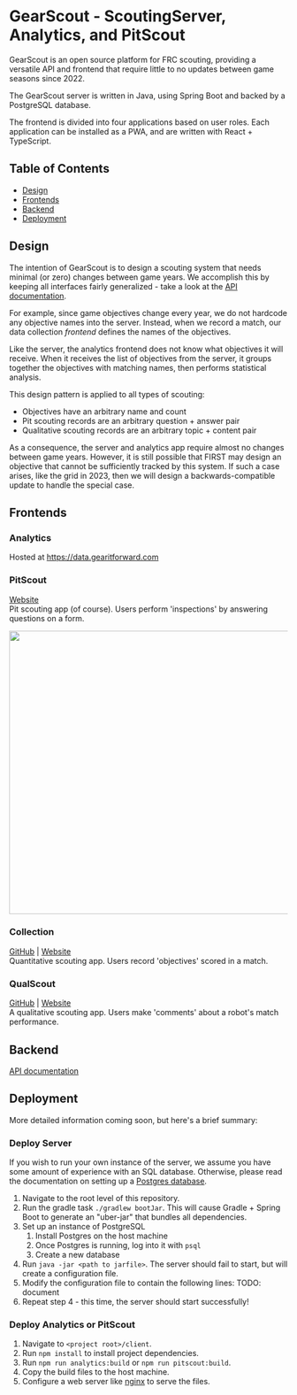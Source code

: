 # GearScout - ScoutingServer, Analytics, and PitScout

GearScout is an open source platform for FRC scouting, providing a versatile API and frontend
that require little to no updates between game seasons since 2022.

The GearScout server is written in Java, using Spring Boot and backed by a PostgreSQL database.

The frontend is divided into four applications based on user roles. Each application can be
installed as a PWA, and are written with React + TypeScript.

## Table of Contents
* [Design](#Design)
* [Frontends](#Frontends)
* [Backend](#Backend)
* [Deployment](#Deployment)


## Design
The intention of GearScout is to design a scouting system that needs minimal
(or zero) changes between game years. We accomplish this by keeping all interfaces
fairly generalized - take a look at the [API documentation](gearscout-api.yaml).

For example, since game objectives change every year, we do not hardcode any objective
names into the server. Instead, when we record a match, our data collection *frontend*
defines the names of the objectives.

Like the server, the analytics frontend does not know what objectives it will receive.
When it receives the list of objectives from the server, it groups together the objectives
with matching names, then performs statistical analysis.

This design pattern is applied to all types of scouting:
* Objectives have an arbitrary name and count
* Pit scouting records are an arbitrary question + answer pair
* Qualitative scouting records are an arbitrary topic + content pair

As a consequence, the server and analytics app require almost no changes between
game years. However, it is still possible that FIRST may design an objective that
cannot be sufficiently tracked by this system. If such a case arises, like the grid
in 2023, then we will design a backwards-compatible update to handle the special case.

## Frontends

### Analytics
Hosted at https://data.gearitforward.com
<img src="https://data.gearitforward.com/Screenshot_GSA.png" alt="" role="presentation"/>

### PitScout
[Website](https://pit.gearitforward.com)\
Pit scouting app (of course). Users perform 'inspections' by answering questions on a form.

<img src="https://pit.gearitforward.com/Screenshot_GSP.png" alt="" role="presentation" height="512"/>

### Collection
[GitHub](https://github.com/Team2338/GearScout2024) | [Website](https://gearitforward.com)\
Quantitative scouting app. Users record 'objectives' scored in a match.


### QualScout
[GitHub](https://github.com/Team2338/QualScout) |
[Website](https://qual.gearitforward.com)\
A qualitative scouting app. Users make 'comments' about a robot's match performance.

## Backend
[API documentation](gearscout-api.yaml)


## Deployment
More detailed information coming soon, but here's a brief summary:

### Deploy Server
If you wish to run your own instance of the server, we assume you have some
amount of experience with an SQL database. Otherwise, please read the documentation
on setting up a [Postgres database](https://www.postgresql.org/).

1. Navigate to the root level of this repository.
2. Run the gradle task `./gradlew bootJar`. This will cause Gradle + Spring Boot
    to generate an "uber-jar" that bundles all dependencies.
3. Set up an instance of PostgreSQL
   1. Install Postgres on the host machine
   2. Once Postgres is running, log into it with `psql`
   3. Create a new database
4. Run `java -jar <path to jarfile>`. The server should fail to start, but will
    create a configuration file.
5. Modify the configuration file to contain the following lines:
   TODO: document
6. Repeat step 4 - this time, the server should start successfully!

### Deploy Analytics or PitScout
1. Navigate to `<project root>/client`.
2. Run `npm install` to install project dependencies.
3. Run `npm run analytics:build` or `npm run pitscout:build`.
4. Copy the build files to the host machine.
5. Configure a web server like [nginx](https://nginx.org/) to serve the files.
